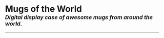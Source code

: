 <h1>Mugs of the World<br/>
<small style="font-size:18px"><em>Digital display case of awesome mugs from around the world.</em></small></h1>
<hr>

